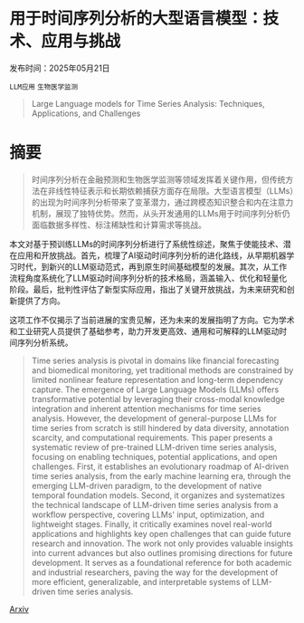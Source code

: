 # 用于时间序列分析的大型语言模型：技术、应用与挑战

发布时间：2025年05月21日

`LLM应用` `生物医学监测`

> Large Language models for Time Series Analysis: Techniques, Applications, and Challenges

# 摘要

> 时间序列分析在金融预测和生物医学监测等领域发挥着关键作用，但传统方法在非线性特征表示和长期依赖捕获方面存在局限。大型语言模型（LLMs）的出现为时间序列分析带来了变革潜力，通过跨模态知识整合和内在注意力机制，展现了独特优势。然而，从头开发通用的LLMs用于时间序列分析仍面临数据多样性、标注稀缺性和计算需求等挑战。

本文对基于预训练LLMs的时间序列分析进行了系统性综述，聚焦于使能技术、潜在应用和开放挑战。首先，梳理了AI驱动时间序列分析的进化路线，从早期机器学习时代，到新兴的LLM驱动范式，再到原生时间基础模型的发展。其次，从工作流程角度系统化了LLM驱动时间序列分析的技术格局，涵盖输入、优化和轻量化阶段。最后，批判性评估了新型实际应用，指出了关键开放挑战，为未来研究和创新提供了方向。

这项工作不仅揭示了当前进展的宝贵见解，还为未来的发展指明了方向。它为学术和工业研究人员提供了基础参考，助力开发更高效、通用和可解释的LLM驱动时间序列分析系统。


> Time series analysis is pivotal in domains like financial forecasting and biomedical monitoring, yet traditional methods are constrained by limited nonlinear feature representation and long-term dependency capture. The emergence of Large Language Models (LLMs) offers transformative potential by leveraging their cross-modal knowledge integration and inherent attention mechanisms for time series analysis. However, the development of general-purpose LLMs for time series from scratch is still hindered by data diversity, annotation scarcity, and computational requirements. This paper presents a systematic review of pre-trained LLM-driven time series analysis, focusing on enabling techniques, potential applications, and open challenges. First, it establishes an evolutionary roadmap of AI-driven time series analysis, from the early machine learning era, through the emerging LLM-driven paradigm, to the development of native temporal foundation models. Second, it organizes and systematizes the technical landscape of LLM-driven time series analysis from a workflow perspective, covering LLMs' input, optimization, and lightweight stages. Finally, it critically examines novel real-world applications and highlights key open challenges that can guide future research and innovation. The work not only provides valuable insights into current advances but also outlines promising directions for future development. It serves as a foundational reference for both academic and industrial researchers, paving the way for the development of more efficient, generalizable, and interpretable systems of LLM-driven time series analysis.

[Arxiv](https://arxiv.org/abs/2506.11040)